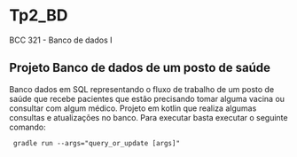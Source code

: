 # Tp2_BD
BCC 321 - Banco de dados I

## Projeto Banco de dados de um posto de saúde
Banco dados em SQL representando o fluxo de trabalho de um posto de saúde que recebe pacientes que estão precisando tomar alguma vacina ou consultar com algum médico.
Projeto em kotlin que realiza algumas consultas e atualizações no banco.
Para executar basta executar o seguinte comando:

  ` gradle run --args="query_or_update [args]"`
